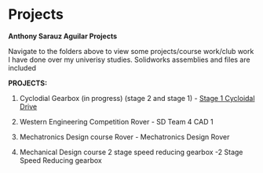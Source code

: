# Projects
**Anthony Sarauz Aguilar Projects**

Navigate to the folders above to view some projects/course work/club work I have done over my univerisy studies. Solidworks assemblies and files are included

**PROJECTS:**

1. Cyclodial Gearbox (in progress) (stage 2 and stage 1) - [Stage 1 Cycloidal Drive](<1 Stage/Cycloidal Drive-20241127T213729Z-001/Cycloidal Drive>)

2. Western Engineering Competition Rover - SD Team 4 CAD 1

3. Mechatronics Design course Rover - Mechatronics Design Rover

4. Mechanical Design course 2 stage speed reducing gearbox -2 Stage Speed Reducing gearbox
